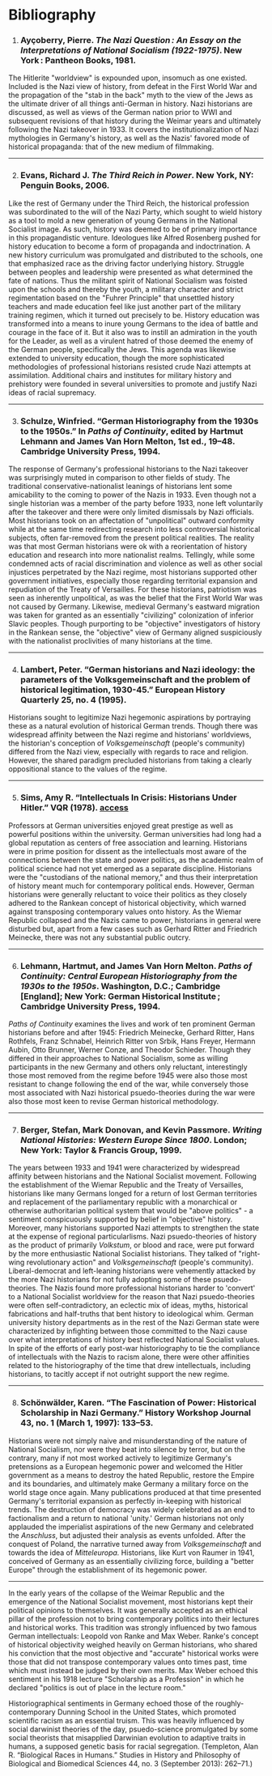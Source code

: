 # Bibliography
1) ### Ayçoberry, Pierre. *The Nazi Question : An Essay on the Interpretations of National Socialism (1922-1975)*. New York : Pantheon Books, 1981.

The Hitlerite "worldview" is expounded upon, insomuch as one existed. Included is the Nazi view of history, from defeat in the First World War and the propagation of the "stab in the back" myth to the view of the Jews as the ultimate driver of all things anti-German in history. Nazi historians are discussed, as well as views of the German nation prior to WWI and subsequent revisions of that history during the Weimar years and ultimately following the Nazi takeover in 1933. It covers the institutionalization of Nazi mythologies in Germany's history, as well as the Nazis' favored mode of historical propaganda: that of the new medium of filmmaking.

---
2) ### Evans, Richard J. *The Third Reich in Power*. New York, NY: Penguin Books, 2006. 

Like the rest of Germany under the Third Reich, the historical profession was subordinated to the will of the Nazi Party, which sought to wield history as a tool to mold a new generation of young Germans in the National Socialist image. As such, history was deemed to be of primary importance in this propagandistic venture. Ideologues like Alfred Rosenberg pushed for history education to become a form of propaganda and indoctrination. A new history curriculum was promulgated and distributed to the schools, one that emphasized race as the driving factor underlying history. Struggle between peoples and leadership were presented as what determined the fate of nations. Thus the militant spirit of National Socialism was foisted upon the schools and thereby the youth, a military character and strict regimentation based on the "Fuhrer Principle" that unsettled history teachers and made education feel like just another part of the military training regimen, which it turned out precisely to be. History education was transformed into a means to inure young Germans to the idea of battle and courage in the face of it. But it also was to instill an admiration in the youth for the Leader, as well as a virulent hatred of those deemed the enemy of the German people, specifically the Jews. This agenda was likewise extended to university education, though the more sophisticated methodologies of professional historians resisted crude Nazi attempts at assimilation. Additional chairs and institutes for military history and prehistory were founded in several universities to promote and justify Nazi ideas of racial supremacy.

---
3) ### Schulze, Winfried. “German Historiography from the 1930s to the 1950s.” In *Paths of Continuity*, edited by Hartmut Lehmann and James Van Horn Melton, 1st ed., 19–48. Cambridge University Press, 1994.

The response of Germany's professional historians to the Nazi takeover was surprisingly muted in comparison to other fields of study. The traditional conservative-nationalist leanings of historians lent some amicability to the coming to power of the Nazis in 1933. Even though not a single historian was a member of the party before 1933, none left voluntarily after the takeover and there were only limited dismissals by Nazi officials. Most historians took on an affectation of "unpolitical" outward conformity while at the same time redirecting research into less controversial historical subjects, often far-removed from the present political realities. The reality was that most German historians were ok with a reorientation of history education and research into more nationalist realms. Tellingly, while some condemned acts of racial discrimination and violence as well as other social injustices perpetrated by the Nazi regime, most historians supported other government initiatives, especially those regarding territorial expansion and repudiation of the Treaty of Versailles. For these historians, patriotism was seen as inherently unpolitical, as was the belief that the First World War was not caused by Germany. Likewise, medieval Germany's eastward migration was taken for granted as an essentially "civilizing" colonization of inferior Slavic peoples. Though purporting to be "objective" investigators of history in the Rankean sense, the "objective" view of Germany aligned suspiciously with the nationalist proclivities of many historians at the time.

---
4) ### Lambert, Peter. “German historians and Nazi ideology: the parameters of the Volksgemeinschaft and the problem of historical legitimation, 1930-45.” European History Quarterly 25, no. 4 (1995).

Historians sought to legitimize Nazi hegemonic aspirations by portraying these as a natural evolution of historical German trends. Though there was widespread affinity between the Nazi regime and historians' worldviews, the historian's conception of *Volksgemeinschaft* (people's community) differed from the Nazi view, especially with regards to race and religion. However, the shared paradigm precluded historians from taking a clearly oppositional stance to the values of the regime.

---
5) ### Sims, Amy R. “Intellectuals In Crisis: Historians Under Hitler.” VQR (1978). [access](https://www.vqronline.org/essay/intellectuals-crisis-historians-under-hitler)

Professors at German universities enjoyed great prestige as well as powerful positions within the university. German universities had long had a global reputation as centers of free association and learning. Historians were in prime position for dissent as the intellectuals most aware of the connections between the state and power politics, as the academic realm of political science had not yet emerged as a separate discipline. Historians were the "custodians of the national memory," and thus their interpretation of history meant much for contemporary political ends. However, German historians were generally reluctant to voice their politics as they closely adhered to the Rankean concept of historical objectivity, which warned against transposing contemporary values onto history. As the Wiemar Republic collapsed and the Nazis came to power, historians in general were disturbed but, apart from a few cases such as Gerhard Ritter and Friedrich Meinecke, there was not any substantial public outcry.

---
6) ### Lehmann, Hartmut, and James Van Horn Melton. *Paths of Continuity: Central European Historiography from the 1930s to the 1950s*. Washington, D.C.; Cambridge [England]; New York: German Historical Institute ; Cambridge University Press, 1994.

*Paths of Continuity* examines the lives and work of ten prominent German historians before and after 1945: Friedrich Meinecke, Gerhard Ritter, Hans Rothfels, Franz Schnabel, Heinrich Ritter von Srbik, Hans Freyer, Hermann Aubin, Otto Brunner, Werner Conze, and Theodor Schieder. Though they differed in their approaches to National Socialism, some as willing participants in the new Germany and others only reluctant, interestingly those most removed from the regime before 1945 were also those most resistant to change following the end of the war, while conversely those most associated with Nazi historical psuedo-theories during the war were also those most keen to revise German historical methodology.

---
7) ### Berger, Stefan, Mark Donovan, and Kevin Passmore. *Writing National Histories: Western Europe Since 1800*. London; New York: Taylor & Francis Group, 1999.

The years between 1933 and 1941 were characterized by widespread affinity between historians and the National Socialist movement. Following the establishment of the Wiemar Republic and the Treaty of Versailles, historians like many Germans longed for a return of lost German territories and replacement of the parliamentary republic with a monarchical or otherwise authoritarian political system that would be "above politics" - a sentiment conspicuously supported by belief in "objective" history. Moreover, many historians supported Nazi attempts to strengthen the state at the expense of regional particularlisms. Nazi psuedo-theories of history as the product of primarily *Volkstum*, or blood and race, were put forward by the more enthusiastic National Socialist historians. They talked of "right-wing revolutionary action" and *Volksgemeinschaft* (people's community). Liberal-democrat and left-leaning historians were vehemently attacked by the more Nazi historians for not fully adopting some of these psuedo-theories. The Nazis found more professional historians harder to 'convert' to a National Socialist worldview for the reason that Nazi psuedo-theories were often self-contradictory, an eclectic mix of ideas, myths, historical fabrications and half-truths that bent history to ideological whim. German university history departments as in the rest of the Nazi German state were characterized by infighting between those committed to the Nazi cause over what interpretations of history best reflected National Socialist values. In spite of the efforts of early post-war historiography to tie the compliance of intellectuals with the Nazis to racism alone, there were other affinities related to the historiography of the time that drew intellectuals, including historians, to tacitly accept if not outright support the new regime.

---
8) ### Schönwälder, Karen. “The Fascination of Power: Historical Scholarship in Nazi Germany.” History Workshop Journal 43, no. 1 (March 1, 1997): 133–53.

Historians were not simply naive and misunderstanding of the nature of National Socialism, nor were they beat into silence by terror, but on the contrary, many if not most worked actively to legitimize Germany's pretensions as a European hegemonic power and welcomed the Hitler government as a means to destroy the hated Republic, restore the Empire and its boundaries, and ultimately make Germany a military force on the world stage once again. Many publications produced at that time presented Germany's territorial expansion as perfectly in-keeping with historical trends. The destruction of democracy was widely celebrated as an end to factionalism and a return to national 'unity.' German historians not only applauded the imperialist aspirations of the new Germany and celebrated the *Anschluss*, but adjusted their analysis as events unfolded. After the conquest of Poland, the narrative turned away from *Volksgemeinschaft* and towards the idea of *Mitteleuropa.* Historians, like Kurt von Raumer in 1941, conceived of Germany as an essentially civilizing force, building a "better Europe" through the establishment of its hegemonic power.

---

In the early years of the collapse of the Weimar Republic and the emergence of the National Socialist movement, most historians kept their political opinions to themselves. It was generally accepted as an ethical pillar of the profession not to bring contemporary politics into their lectures and historical works. This tradition was strongly influenced by two famous German intellectuals: Leopold von Ranke and Max Weber. Ranke's concept of historical objectivity weighed heavily on German historians, who shared his conviction that the most objective and "accurate" historical works were those that did not transpose contemporary values onto times past, time which must instead be judged by their own merits. Max Weber echoed this sentiment in his 1918 lecture "Scholarship as a Profession" in which he declared "politics is out of place in the lecture room."

Historiographical sentiments in Germany echoed those of the roughly-contemporary Dunning School in the United States, which promoted scientific racism as an essential truism. This was heavily influenced by social darwinist theories of the day, psuedo-science promulgated by some social theorists that misapplied Darwinian evolution to adaptive traits in humans, a supposed genetic basis for racial segregation. (Templeton, Alan R. “Biological Races in Humans.” Studies in History and Philosophy of Biological and Biomedical Sciences 44, no. 3 (September 2013): 262–71.) 

